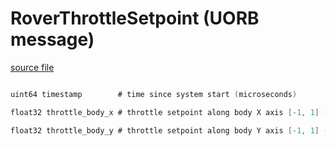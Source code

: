# RoverThrottleSetpoint (UORB message)



[source file](https://github.com/PX4/PX4-Autopilot/blob/main/msg/RoverThrottleSetpoint.msg)

```c

uint64 timestamp        # time since system start (microseconds)

float32 throttle_body_x # throttle setpoint along body X axis [-1, 1] (Positiv = forwards, Negativ = backwards)

float32 throttle_body_y # throttle setpoint along body Y axis [-1, 1] (Mecanum only, Positiv = right, Negativ = left)

```
